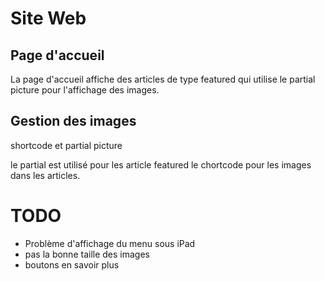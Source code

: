 # Site Web 


## Page d'accueil

La page d'accueil affiche des articles de type featured qui utilise le partial picture pour l'affichage des images.



## Gestion des images

shortcode et partial picture

le partial est utilisé pour les article featured le chortcode pour les images dans les articles.


# TODO

- Problème d'affichage du menu sous iPad
- pas la bonne taille des images
- boutons en savoir plus
